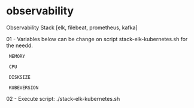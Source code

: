 # observability
Observability Stack [elk, filebeat, prometheus, kafka]

01 - Variables below can be change on script stack-elk-kubernetes.sh for the  needd.

     MEMORY

     CPU

     DISKSIZE

     KUBEVERSION


02 - Execute script: ./stack-elk-kubernetes.sh 

